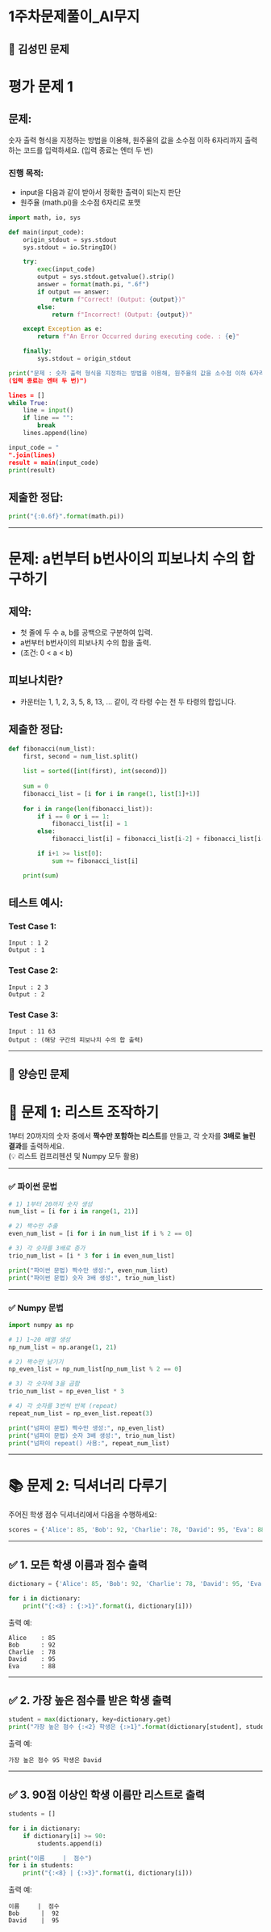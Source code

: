 # 1주차문제풀이_AI무지

## 👤 김성민 문제

# 평가 문제 1

## 문제:

숫자 출력 형식을 지정하는 방법을 이용해, 원주율의 값을 소수점 이하 6자리까지 출력하는 코드를 입력하세요. (입력 종료는 엔터 두 번)

### 진행 목적:

- input을 다음과 같이 받아서 정확한 출력이 되는지 판단
- 원주율 (math.pi)을 소수점 6자리로 포맷

```python
import math, io, sys

def main(input_code):
    origin_stdout = sys.stdout
    sys.stdout = io.StringIO()

    try:
        exec(input_code)
        output = sys.stdout.getvalue().strip()
        answer = format(math.pi, ".6f")
        if output == answer:
            return f"Correct! (Output: {output})"
        else:
            return f"Incorrect! (Output: {output})"

    except Exception as e:
        return f"An Error Occurred during executing code. : {e}"

    finally:
        sys.stdout = origin_stdout

print("문제 : 숫자 출력 형식을 지정하는 방법을 이용해, 원주율의 값을 소수점 이하 6자리까지 출력하는 코드를 입력하세요. 
(입력 종료는 엔터 두 번)")

lines = []
while True:
    line = input()
    if line == "":
        break
    lines.append(line)

input_code = "
".join(lines)
result = main(input_code)
print(result)
```

## 제출한 정답:

```python
print("{:0.6f}".format(math.pi))
```

---

# 문제: a번부터 b번사이의 피보나치 수의 합 구하기

## 제약:

- 첫 줄에 두 수 a, b를 공백으로 구분하여 입력.
- a번부터 b번사이의 피보나치 수의 합을 출력.
- (조건: 0 < a < b)

## 피보나치란?

- 카운터는 1, 1, 2, 3, 5, 8, 13, ... 같이, 각 타령 수는 전 두 타령의 합입니다.

## 제출한 정답:

```python
def fibonacci(num_list):
    first, second = num_list.split()
    
    list = sorted([int(first), int(second)])
    
    sum = 0
    fibonacci_list = [i for i in range(1, list[1]+1)]
    
    for i in range(len(fibonacci_list)):
        if i == 0 or i == 1:
            fibonacci_list[i] = 1
        else:
            fibonacci_list[i] = fibonacci_list[i-2] + fibonacci_list[i-1]

        if i+1 >= list[0]:
            sum += fibonacci_list[i]

    print(sum)
```

## 테스트 예시:

### Test Case 1:

```text
Input : 1 2
Output : 1
```

### Test Case 2:

```text
Input : 2 3
Output : 2
```

### Test Case 3:

```text
Input : 11 63
Output : (해당 구간의 피보나치 수의 합 출력)
```

---

## 👤 양승민 문제


# 🧮 문제 1: 리스트 조작하기

1부터 20까지의 숫자 중에서 **짝수만 포함하는 리스트**를 만들고, 각 숫자를 **3배로 늘린 결과**를 출력하세요.  
(💡 리스트 컴프리헨션 및 Numpy 모두 활용)

---

### ✅ 파이썬 문법

```python
# 1) 1부터 20까지 숫자 생성
num_list = [i for i in range(1, 21)]

# 2) 짝수만 추출
even_num_list = [i for i in num_list if i % 2 == 0]

# 3) 각 숫자를 3배로 증가
trio_num_list = [i * 3 for i in even_num_list]

print("파이썬 문법) 짝수만 생성:", even_num_list)
print("파이썬 문법) 숫자 3배 생성:", trio_num_list)
```

---

### ✅ Numpy 문법

```python
import numpy as np

# 1) 1~20 배열 생성
np_num_list = np.arange(1, 21)

# 2) 짝수만 남기기
np_even_list = np_num_list[np_num_list % 2 == 0]

# 3) 각 숫자에 3을 곱함
trio_num_list = np_even_list * 3

# 4) 각 숫자를 3번씩 반복 (repeat)
repeat_num_list = np_even_list.repeat(3)

print("넘파이 문법) 짝수만 생성:", np_even_list)
print("넘파이 문법) 숫자 3배 생성:", trio_num_list)
print("넘파이 repeat() 사용:", repeat_num_list)
```

---

# 📚 문제 2: 딕셔너리 다루기

주어진 학생 점수 딕셔너리에서 다음을 수행하세요:

```python
scores = {'Alice': 85, 'Bob': 92, 'Charlie': 78, 'David': 95, 'Eva': 88}
```

---

## ✅ 1. 모든 학생 이름과 점수 출력

```python
dictionary = {'Alice': 85, 'Bob': 92, 'Charlie': 78, 'David': 95, 'Eva': 88}

for i in dictionary:
    print("{:<8} : {:>1}".format(i, dictionary[i]))
```

출력 예:
```
Alice    : 85
Bob      : 92
Charlie  : 78
David    : 95
Eva      : 88
```

---

## ✅ 2. 가장 높은 점수를 받은 학생 출력

```python
student = max(dictionary, key=dictionary.get)
print("가장 높은 점수 {:<2} 학생은 {:>1}".format(dictionary[student], student))
```

출력 예:
```
가장 높은 점수 95 학생은 David
```

---

## ✅ 3. 90점 이상인 학생 이름만 리스트로 출력

```python
students = []

for i in dictionary:
    if dictionary[i] >= 90:
        students.append(i)

print("이름     |  점수")
for i in students:
    print("{:<8} | {:>3}".format(i, dictionary[i]))
```

출력 예:
```
이름     |  점수
Bob      |  92
David    |  95
```

